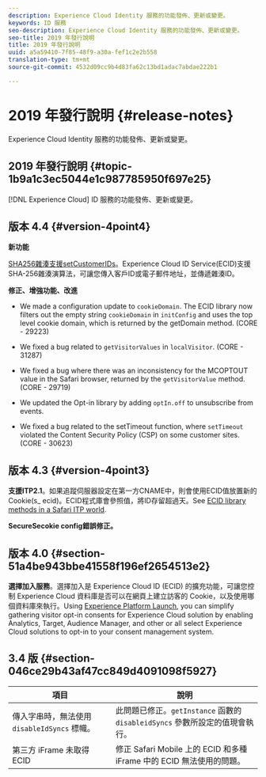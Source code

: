 ```yaml
---
description: Experience Cloud Identity 服務的功能發佈、更新或變更。
keywords: ID 服務
seo-description: Experience Cloud Identity 服務的功能發佈、更新或變更。
seo-title: 2019 年發行說明
title: 2019 年發行說明
uuid: a5a59410-7f85-48f9-a30a-fef1c2e2b558
translation-type: tm+mt
source-git-commit: 4532d09cc9b4d83fa62c13bd1adac7abdae222b1

---
```



# 2019 年發行說明 {#release-notes}

Experience Cloud Identity 服務的功能發佈、更新或變更。

## 2019 年發行說明 {#topic-1b9a1c3ec5044e1c987785950f697e25}

[!DNL Experience Cloud] ID 服務的功能發佈、更新或變更。

## 版本 4.4 {#version-4point4}

**新功能**

[SHA256雜湊支援setCustomerIDs](/help/reference/hashing-support.md)。Experience Cloud ID Service(ECID)支援SHA-256雜湊演算法，可讓您傳入客戶ID或電子郵件地址，並傳遞雜湊ID。

**修正、增強功能、改進**

* We made a configuration update to `cookieDomain`. The ECID library now filters out the empty string `cookieDomain` in `initConfig` and uses the top level cookie domain, which is returned by the getDomain method. (CORE - 29223)

* We fixed a bug related to `getVisitorValues` in `localVisitor`. (CORE - 31287)

* We fixed a bug where there was an inconsistency for the MCOPTOUT value in the Safari browser, returned by the `getVisitorValue` method. (CORE - 29719)

* We updated the Opt-in library by adding `optIn.off` to unsubscribe from events.
* We fixed a bug related to the setTimeout function, where `setTimeout` violated the Content Security Policy (CSP) on some customer sites. (CORE - 30623)


## 版本 4.3 {#version-4point3}

**支援ITP2.1**。如果追蹤伺服器設定在第一方CNAME中，則會使用ECID值放置新的Cookie(s_ ecid)。ECID程式庫會參照值，將ID存留超過天。See [ECID library methods in a Safari ITP world](/help/reference/ecid-library-methods.md).

**SecureSecokie config錯誤修正。**

## 版本 4.0 {#section-51a4be943bbe41558f196ef2654513e2}

**選擇加入服務**。選擇加入是 Experience Cloud ID (ECID) 的擴充功能，可讓您控制 Experience Cloud 資料庫是否可以在網頁上建立訪客的 Cookie，以及使用哪個資料庫來執行。Using [Experience Platform Launch](https://docs.adobelaunch.com/), you can simplify gathering visitor opt-in consents for Experience Cloud solution by enabling Analytics, Target, Audience Manager, and other or all select Experience Cloud solutions to opt-in to your consent management system.

## 3.4 版 {#section-046ce29b43af47cc849d4091098f5927}

| 項目 | 說明 |
|---|---|
| 傳入字串時，無法使用 `disableIdSyncs` 標幟。 | 此問題已修正。`getInstance` 函數的 `disableidSyncs` 參數所設定的值現會執行。 |
| 第三方 iFrame 未取得 ECID | 修正 Safari Mobile 上的 ECID 和多種 iFrame 中的 ECID 無法使用的問題。 |

